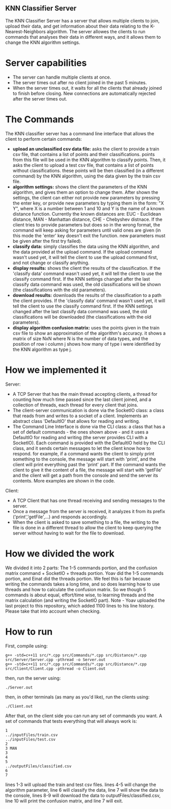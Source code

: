 ## KNN Classifier Server

The KNN Classifier Server has a server that allows multiple clients to join, upload their data, and get information about their data relating to the K-Nearest-Neighbors algorithm.
The server allowes the clients to run commands that analyses their data in different ways, and it allows them to change the KNN algorithm settings.

# Server capabilities

- The server can handle multiple clients at once.
- The server times out after no client joined in the past 5 minutes.
- When the server times out, it waits for all the clients that already joined to finish before closing. New connections are automatically rejected after the server times out.

# The Commands

The KNN classifier server has a command line interface that allows the client to perform certain commands:
- **upload an unclassified csv data file:** asks the client to provide a train csv file, that contains a list of points and their classifications. points from this file will be used in the KNN algorithm to classify points. Then, it asks the client to upload a test csv file, that contains a list of points without classifications. these points will be then classified (in a different command) by the KNN algorithm, using the data given by the train csv file.
- **algorithm settings:** shows the client the parameters of the KNN algorithm, and gives them an option to change them. After shown the settings, the client can either not provide new parameters by pressing the enter key, or provide new parameters by typing them in the form: "X Y", where X is a number between 1 and 10 and Y is the name of a known distance function. Currently the known distances are: EUC - Euclidean distance, MAN - Manhattan distance, CHE - Chebyshev distnace. If the client tries to provide parameters but does so in the wrong format, the command will keep asking for parameters until valid ones are given (in this mode the 'enter' key doesn't exit the function. new parameters must be given after the first try failed).
- **classify data:** simply classifies the data using the KNN algorithm, and the data provided at the upload command. If the upload command wasn't used yet, it will tell the client to use the upload command first, and not change or classify anything.
- **display results:** shows the client the results of the classification. If the 'classify data' command wasn't used yet, it will tell the client to use the classify command first. If the KNN settings changed after the last classify data command was used, the old classifications will be shown (the classifications with the old parameters).
- **download results:** downloads the results of the classification to a path the client provides. If the 'classify data' command wasn't used yet, it will tell the client to use the classify command first. If the KNN settings changed after the last classify data command was used, the old classifications will be downloaded (the classifications with the old parameters).
- **display algorithm confusion matrix:** uses the points given in the train csv file to show an approximation of the algorithm's accuracy. it shows a matrix of size NxN where N is the number of data types, and the position of row i column j shows how many of type i were identified by the KNN algorithm as type j.

# How we implemented it

Server: 
- A TCP Server that has the main thread accepting clients, a thread for counting how much time passed since the last client joined, and a collection of threads, each thread for every client that joins.
- The client-server communication is done via the SocketIO class: a class that reads from and writes to a socket of a client. Implements an abstract class 'DefaultIO' that allows for reading and writing.
- The Command Line Interface is done via the CLI class: a class that has a set of default commands - the ones shown above - and it uses a DefaultIO for reading and writing (the server provides CLI with a SocketIO). Each command is provided with the DefaultIO held by the CLI class, and it sends certain messages to let the client know how to respond. for example, if a command wants the client to simply print something to the console, the message will start with 'print', and the client will print everything past the 'print' part. If the command wants the client to give it the content of a file, the message will start with 'getFile' and the client will get a path from the console and send the server its contents. More examples are shown in the code.

Client:
- A TCP Client that has one thread receiving and sending messages to the server. 
- Once a message from the server is received, it analyzes it from its prefix ('print','getFile',...) and responds accordingly.
- When the client is asked to save something to a file, the writing to the file is done in a different thread to allow the client to keep querying the server without having to wait for the file to download.

# How we divided the work

We divided it into 2 parts: The 1-5 commands portion, and the confusion matrix command + SocketIO + threads portion. Yoav did the 1-5 commands portion, and Einat did the threads portion.
We feel this is fair because writing the commands takes a long time, and so does learning how to use threads and how to calculate the confusion matrix. So we though 5 commands is about equal, effort/time wise, to learning threads and the matrix calculation (and writing the SocketIO part).
Note - Yoav uploaded the last project to this repository, which added 1100 lines to his line history. Please take that into account when checking.

# How to run

First, compile using:
```
g++ -std=c++11 src/*.cpp src/Commands/*.cpp src/Distance/*.cpp src/Server/Server.cpp -pthread -o Server.out
g++ -std=c++11 src/*.cpp src/Commands/*.cpp src/Distance/*.cpp src/Client/Client.cpp -pthread -o Client.out
```
then, run the server using:
```
./Server.out
```
then, in other terminals (as many as you'd like), run the clients using:
```
./Client.out
```
After that, on the client side you can run any set of commands you want. A set of commands that tests everything that will always work is:
```
1
../inputFiles/train.csv
../inputFiles/test.csv
2
3 MAN
3
4
5
../outputFiles/classified.csv
6
7

```
lines 1-3 will upload the train and test csv files. lines 4-5 will change the algorithm parameter, line 6 will classify the data, line 7 will show the data to the console, lines 8-9 will download the data to outputFiles/classified.csv, line 10 will print the confusion matrix, and line 7 will exit.

